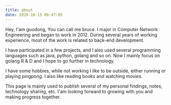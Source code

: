 ```yaml
---
title: about 
date: 2020-10-15 00:47:05
---
```


Hey, I'am guodong, You can call me bruce. I major in Computer Network Engineering and began to work in 2012. During
several years of working experience, most of the work is related to back-end development.

I have participated in a few projects, and I also used several programming languages such as java, python, golang and so
on. Now I mainly focus on golang R & D and I hope to go further in technology.

I have some hobbies, while not working I like to be outside, either running or playing pingpong. I also like reading
books and watching movies.

This page is mainly used to publish several of my personal findings, notes, technology sharing, etc. I'am looking
forward to growing with you and making progress together.
